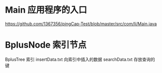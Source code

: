 # Main 应用程序的入口
https://github.com/1367356/pingCap-Test/blob/master/src/com/li/Main.java

# BplusNode 索引节点
 BplusTree 索引
 insertData.txt 向索引中插入的数据
 searchData.txt 存放查询的键
